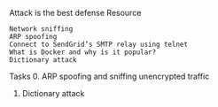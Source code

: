 Attack is the best defense
Resource

    Network sniffing
    ARP spoofing
    Connect to SendGrid’s SMTP relay using telnet
    What is Docker and why is it popular?
    Dictionary attack

Tasks
0. ARP spoofing and sniffing unencrypted traffic
1. Dictionary attack
